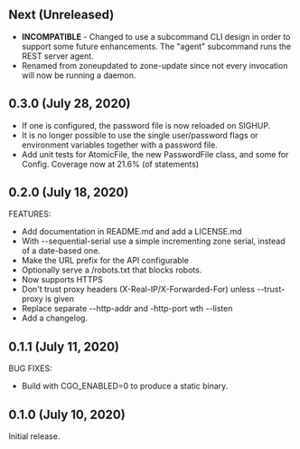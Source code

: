 ## Next (Unreleased)

 * **INCOMPATIBLE** - Changed to use a subcommand CLI design in order to support some future enhancements.
   The "agent" subcommand runs the REST server agent.
 * Renamed from zoneupdated to zone-update since not every invocation will now be running a daemon.
 
## 0.3.0 (July 28, 2020)
 
 * If one is configured, the password file is now reloaded on SIGHUP.
 * It is no longer possible to use the single user/password flags or
   environment variables together with a password file.
 * Add unit tests for AtomicFile, the new PasswordFile class, and some for Config.
   Coverage now at 21.6% (of statements) 
 
## 0.2.0 (July 18, 2020)

FEATURES:

 * Add documentation in README.md and add a LICENSE.md
 * With --sequential-serial use a simple incrementing zone serial, instead of a date-based one.
 * Make the URL prefix for the API configurable
 * Optionally serve a /robots.txt that blocks robots.
 * Now supports HTTPS
 * Don't trust proxy headers (X-Real-IP/X-Forwarded-For) unless --trust-proxy is given
 * Replace separate --http-addr and -http-port wth --listen
 * Add a changelog.

## 0.1.1 (July 11, 2020)

BUG FIXES:
 * Build with CGO_ENABLED=0 to produce a static binary.

## 0.1.0 (July 10, 2020)

Initial release.
